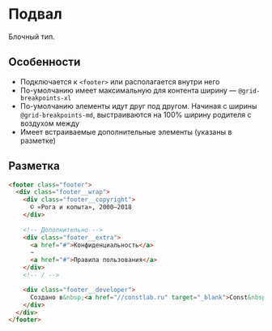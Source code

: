 # Подвал

Блочный тип.

## Особенности

* Подключается к `<footer>` или располагается внутри него
* По-умолчанию имеет максимальную для контента ширину — `@grid-breakpoints-xl`
* По-умолчанию элементы идут друг под другом. Начиная с ширины `@grid-breakpoints-md`, выстраиваются на 100% ширину родителя с воздухом между
* Имеет встраиваемые дополнительные элементы (указаны в разметке)

## Разметка

```html
<footer class="footer">
  <div class="footer__wrap">
    <div class="footer__copyright">
      © «Рога и копыта», 2000–2018
    </div>
    
    <!-- Дополнительно -->
    <div class="footer__extra">
      <a href="#">Конфиденциальность</a>
      ∼
      <a href="#">Правила пользования</a>
    </div>
    <!-- / -->

    <div class="footer__developer">
      Создано в&nbsp;<a href="//constlab.ru" target="_blank">Const&nbsp;Lab</a> в&nbsp;2018&nbsp;году
    </div>
  </div>
</footer>
```
